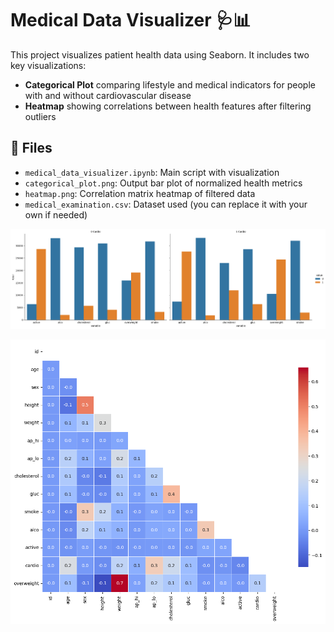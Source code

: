 # Medical Data Visualizer 🩺📊

This project visualizes patient health data using Seaborn. It includes two key visualizations:
- **Categorical Plot** comparing lifestyle and medical indicators for people with and without cardiovascular disease
- **Heatmap** showing correlations between health features after filtering outliers

## 📁 Files

- `medical_data_visualizer.ipynb`: Main script with visualization
- `categorical_plot.png`: Output bar plot of normalized health metrics
- `heatmap.png`: Correlation matrix heatmap of filtered data
- `medical_examination.csv`: Dataset used (you can replace it with your own if needed)

![Description](Categorical_Plot.png)

![Description](Heat_map.png)
